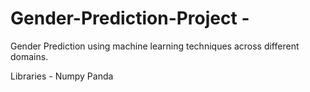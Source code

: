 # Gender-Prediction-Project - 
Gender Prediction using machine learning techniques across different domains.

Libraries - 
Numpy 
Panda 

